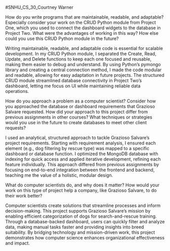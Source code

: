 #SNHU_CS_30_Courtney Warner

How do you write programs that are maintainable, readable, and adaptable? Especially consider your work on the CRUD Python module from Project One, which you used to connect the dashboard widgets to the database in Project Two. What were the advantages of working in this way? How else could you use this CRUD Python module in the future?

Writing maintainable, readable, and adaptable code is essential for scalable development. In my CRUD Python module, I separated the Create, Read, Update, and Delete functions to keep each one focused and reusable, making them easier to debug and understand. By using Python’s pymongo library and creating a central connection method, I made the code modular and readable, allowing for easy adaptation in future projects. The structured CRUD module streamlined database connectivity in Project Two’s dashboard, letting me focus on UI while maintaining reliable data operations.

How do you approach a problem as a computer scientist? Consider how you approached the database or dashboard requirements that Grazioso Salvare requested. How did your approach to this project differ from previous assignments in other courses? What techniques or strategies would you use in the future to create databases to meet other client requests?

I used an analytical, structured approach to tackle Grazioso Salvare’s project requirements. Starting with requirement analysis, I ensured each element (e.g., dog filtering by rescue type) was mapped to a specific dashboard or database function. I optimized the MongoDB database with indexing for quick access and applied iterative development, refining each feature individually. This approach differed from previous assignments by focusing on end-to-end integration between the frontend and backend, teaching me the value of a holistic, modular design.

What do computer scientists do, and why does it matter? How would your work on this type of project help a company, like Grazioso Salvare, to do their work better?

Computer scientists create solutions that streamline processes and inform decision-making. This project supports Grazioso Salvare’s mission by enabling efficient categorization of dogs for search-and-rescue training. Through a database-backed dashboard, users can quickly filter and analyze data, making manual tasks faster and providing insights into breed suitability. By bridging technology and mission-driven work, this project demonstrates how computer science enhances organizational effectiveness and impact.

